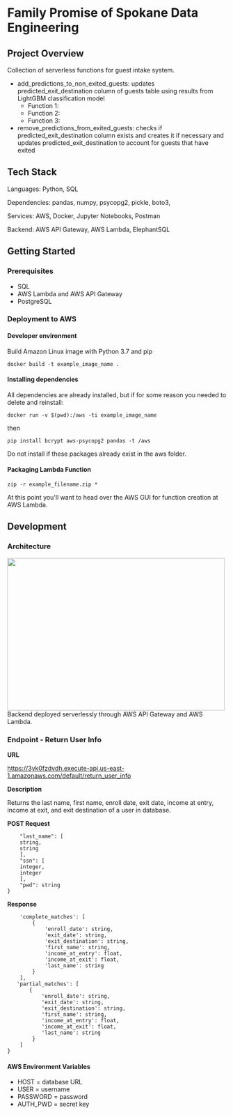 # Family Promise of Spokane Data Engineering
## Project Overview

Collection of serverless functions for guest intake system.

- add_predictions_to_non_exited_guests: updates predicted_exit_destination column of guests table using results from LightGBM classification model
  - Function 1:
  - Function 2:
  - Function 3:
- remove_predictions_from_exited_guests: checks if predicted_exit_destination column exists and creates it if necessary and updates predicted_exit_destination to account for guests that have exited


## Tech Stack
Languages: Python, SQL

Dependencies: pandas, numpy, psycopg2, pickle, boto3, 

Services: AWS, Docker, Jupyter Notebooks, Postman

Backend: AWS API Gateway, AWS Lambda, ElephantSQL

## Getting Started
### Prerequisites
- SQL
- AWS Lambda and AWS API Gateway
- PostgreSQL

### Deployment to AWS
#### Developer environment
Build Amazon Linux image with Python 3.7 and pip

```docker build -t example_image_name .```

#### Installing dependencies

All dependencies are already installed, but if for some reason you needed to delete and reinstall:

```docker run -v $(pwd):/aws -ti example_image_name```

then

```pip install bcrypt aws-psycopg2 pandas -t /aws```

Do not install if these packages already exist in the aws folder.

#### Packaging Lambda Function
```zip -r example_filename.zip *```

At this point you'll want to head over the AWS GUI for function creation at AWS Lambda. 

## Development
### Architecture
<img src="https://github.com/nonprofit-intake/family_promise_data_sharing/blob/dev/images/fampromarch.png" width="500" height="350">
Backend deployed serverlessly through AWS API Gateway and AWS Lambda.

### Endpoint - Return User Info

**URL**

https://3yk0fzdvdh.execute-api.us-east-1.amazonaws.com/default/return_user_info

**Description**

Returns the last name, first name, enroll date, exit date, income at entry, income at exit, and exit destination of a user in database.

**POST Request**
```{
    "last_name": [
    string, 
    string
    ],
    "ssn": [
    integer, 
    integer
    ],
    "pwd": string
}
```

**Response**
```{
    'complete_matches': [
        {
            'enroll_date': string,
            'exit_date': string,
            'exit_destination': string,
            'first_name': string,
            'income_at_entry': float,
            'income_at_exit': float,
            'last_name': string
        }
    ],
   'partial_matches': [
       {
           'enroll_date': string,
           'exit_date': string,
           'exit_destination': string,
           'first_name': string,
           'income_at_entry': float,
           'income_at_exit': float,
           'last_name': string
        }
    ]
}
```

#### AWS Environment Variables
- HOST = database URL
- USER = username
- PASSWORD = password
- AUTH_PWD = secret key
